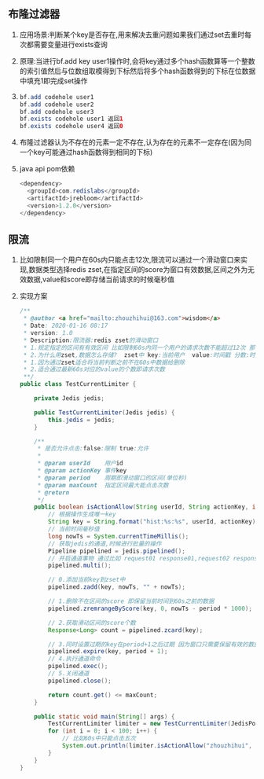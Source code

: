 ## 布隆过滤器

1. 应用场景:判断某个key是否存在,用来解决去重问题如果我们通过set去重时每次都需要变量进行exists查询

2. 原理:当进行bf.add key user1操作时,会将key通过多个hash函数算等一个整数的索引值然后与位数组取模得到下标然后将多个hash函数得到的下标在位数据中填充1即完成set操作

3. ```java
   bf.add codehole user1
   bf.add codehole user2
   bf.add codehole user3
   bf.exists codehole user1 返回1
   bf.exists codehole user4 返回0
   ```

4. 布隆过滤器认为不存在的元素一定不存在,认为存在的元素不一定存在(因为同一个key可能通过hash函数得到相同的下标)

5. java api pom依赖

   ```java
   <dependency>
     <groupId>com.redislabs</groupId>
     <artifactId>jrebloom</artifactId>
     <version>1.2.0</version>
   </dependency>
   ```



## 限流

1. 比如限制同一个用户在60s内只能点击12次,限流可以通过一个滑动窗口来实现,数据类型选择redis zset,在指定区间的score为窗口有效数据,区间之外为无效数据,value和score即存储当前请求的时候毫秒值

2. 实现方案

   ```java
   /**
    * @author <a href="mailto:zhouzhihui@163.com">wisdom</a>
    * Date: 2020-01-16 08:17
    * version: 1.0
    * Description:限流器:redis zset的滑动窗口
    * 1.规定指定的区间有有效区间 比如限制60s内同一个用户的请求次数不能超过12次 那么窗口即最新的60s区间
    * 2.为什么用zset,数据怎么存储?  zset中 key:当前用户  value:时间戳 分数:时间磋
    * 1.因为通过zset适合将当前判断之前不在60s中数据给删除
    * 2.适合通过最新60s对应的value的个数即请求次数
    **/
   public class TestCurrentLimiter {
   
       private Jedis jedis;
   
       public TestCurrentLimiter(Jedis jedis) {
           this.jedis = jedis;
       }
   
       /**
        * 是否允许点击:false:限制 true:允许
        *
        * @param userId    用户id
        * @param actionKey 事件key
        * @param period    周期即滑动窗口的区间(单位秒)
        * @param maxCount  指定区间最大能点击次数
        * @return
        */
       public boolean isActionAllow(String userId, String actionKey, int period, int maxCount) {
           // 根据操作生成唯一key
           String key = String.format("hist:%s:%s", userId, actionKey);
           // 当前时间毫秒值
           long nowTs = System.currentTimeMillis();
           // 获取jedis的通道,时候进行批量的操作
           Pipeline pipelined = jedis.pipelined();
           // 开启通道事物 通过比如 request01 response01,request02 response02 变成一次批量多个请求,同时返回多个response
           pipelined.multi();
   
           // 0.添加当前key到zset中
           pipelined.zadd(key, nowTs, "" + nowTs);
   
           // 1.删除不在区间的score 即保留当前时间到60s之前的数据
           pipelined.zremrangeByScore(key, 0, nowTs - period * 1000);
   
           // 2.获取滑动区间的score个数
           Response<Long> count = pipelined.zcard(key);
   
           // 3.同时设置过期的key在period+1之后过期 因为窗口只需要保留有效的数据
           pipelined.expire(key, period + 1);
           // 4.执行通道命令
           pipelined.exec();
           // 5.关闭通道
           pipelined.close();
   
           return count.get() <= maxCount;
       }
   
       public static void main(String[] args) {
           TestCurrentLimiter limiter = new TestCurrentLimiter(JedisPoolUtil.getJedisPool().getResource());
           for (int i = 0; i < 100; i++) {
               // 比如60s中只能点击五次
               System.out.println(limiter.isActionAllow("zhouzhihui", "add", 1, 5));
           }
       }
   }
   ```

   